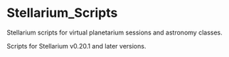 # Stellarium_Scripts
Stellarium scripts for virtual planetarium sessions and astronomy classes.

Scripts for Stellarium v0.20.1 and later versions.
